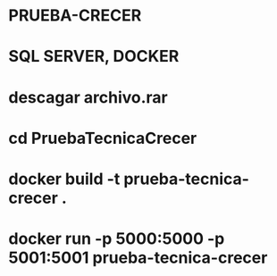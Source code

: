 # PRUEBA-CRECER
# SQL SERVER, DOCKER
# descagar archivo.rar
# cd PruebaTecnicaCrecer
# docker build -t prueba-tecnica-crecer .
# docker run -p 5000:5000 -p 5001:5001 prueba-tecnica-crecer
